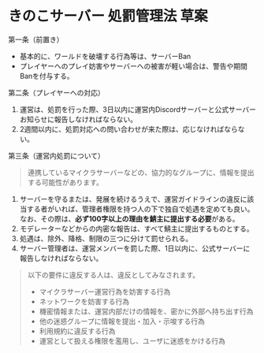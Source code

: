 # きのこサーバー 処罰管理法 草案
第一条（前置き）
- 基本的に、ワールドを破壊する行為等は、サーバーBan
- プレイヤーへのプレイ妨害やサーバーへの被害が軽い場合は、警告や期間Banを付与する。

第二条（プレイヤーへの対応）
1. 運営は、処罰を行った際、3日以内に運営内Discordサーバーと公式サーバーお知らせに報告しなければならない。
2. 2週間以内に、処罰対応への問い合わせが来た際は、応じなければならない。

第三条（運営内処罰について）
> 連携しているマイクラサーバーなどの、協力的なグループに、情報を提出する可能性があります。
1. サーバーを守るまたは、発展を続けるうえで、運営ガイドラインの違反に該当する者がいれば、管理者権限を持つ人の下で独自で処遇を定めても良い。
なお、その際は、**必ず100字以上の理由を鯖主に提出する必要**がある。
2. モデレーターなどからの内密な報告は、すべて鯖主に提出するものとする。
3. 処遇は、除外、降格、制限の三つに分けて罰せられる。
4. サーバー管理者は、運営メンバーを罰した際、1日以内に、公式サーバーに報告しなければならない。

> 以下の要件に違反する人は、違反としてみなされます。
> 
> - マイクラサーバー運営行為を妨害する行為
> - ネットワークを妨害する行為
> - 機密情報または、運営内部だけの情報を、密かに外部へ持ち出す行為
> - 他の迷惑グループに情報を提出・加入・示唆する行為
> - 利用規約に違反する行為
> - 運営として扱える権限を濫用し、ユーザに迷惑をかける行為
